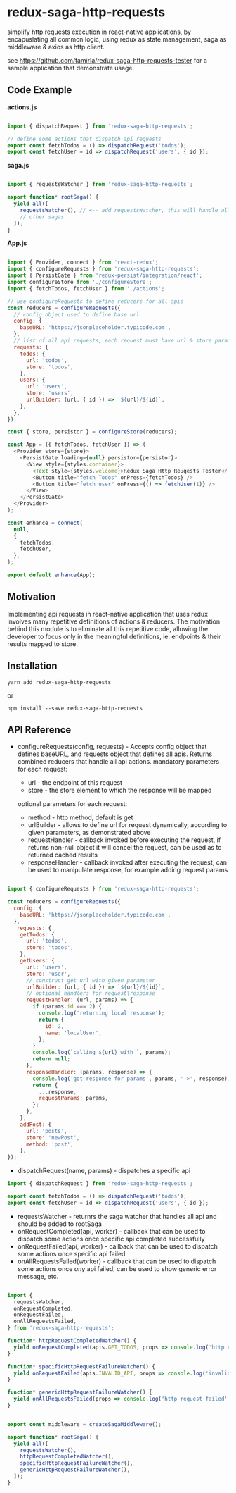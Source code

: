 # redux-saga-http-requests

simplify http requests execution in react-native applications, by encapuslating all common logic, using redux as state management, saga as middleware &amp; axios as http client.

see https://github.com/tamirla/redux-saga-http-requests-tester for a sample application that demonstrate usage.

## Code Example

**actions.js**

```js

import { dispatchRequest } from 'redux-saga-http-requests';

// define some actions that dispatch api requests
export const fetchTodos = () => dispatchRequest('todos');
export const fetchUser = id => dispatchRequest('users', { id });

```

**saga.js**

```js

import { requestsWatcher } from 'redux-saga-http-requests';

export function* rootSaga() {
  yield all([
    requestsWatcher(), // <-- add requestsWatcher, this will handle all requests
    // other sagas
  ]);
}

```

**App.js**

```js

import { Provider, connect } from 'react-redux';
import { configureRequests } from 'redux-saga-http-requests';
import { PersistGate } from 'redux-persist/integration/react';
import configureStore from './configureStore';
import { fetchTodos, fetchUser } from './actions';

// use configureRequests to define reducers for all apis 
const reducers = configureRequests({
  // config object used to define base url
  config: {
    baseURL: 'https://jsonplaceholder.typicode.com',
  },
  // list of all api requests, each request must have url & store params, and may have some other optional params, see below
  requests: {
    todos: {
      url: 'todos',
      store: 'todos',
    },
    users: {
      url: 'users',
      store: 'users',
      urlBuilder: (url, { id }) => `${url}/${id}`,
    },
  },
});

const { store, persistor } = configureStore(reducers);

const App = ({ fetchTodos, fetchUser }) => (
  <Provider store={store}>
    <PersistGate loading={null} persistor={persistor}>
      <View style={styles.container}>
        <Text style={styles.welcome}>Redux Saga Http Reuqests Tester</Text>
        <Button title="fetch Todos" onPress={fetchTodos} />
        <Button title="fetch user" onPress={() => fetchUser(1)} />
      </View>
    </PersistGate>
  </Provider>
);

const enhance = connect(
  null,
  {
    fetchTodos,
    fetchUser,
  },
);

export default enhance(App);

```

## Motivation

Implementing api requests in react-native application that uses redux involves many repetitive definitions of actions & reducers. The motivation behind this module is to eliminate all this repetitive code, allowing the developer to focus only in the meaningful definitions, ie. endpoints & their results mapped to store.

## Installation
```
yarn add redux-saga-http-requests
```
or 
```
npm install --save redux-saga-http-requests
```
## API Reference

* configureRequests(config, requests) - Accepts config object that defines baseURL, and requests object that defines all apis. Returns combined reducers that handle all api actions. mandatory parameters for each request:
    * url - the endpoint of this request
    * store - the store element to which the response will be mapped

  optional parameters for each request:
    * method - http method, default is get
    * urlBuilder - allows to define url for request dynamically, according to given parameters, as demonstrated above
    * requestHandler - callback invoked before executing the request, if returns non-null object it will cancel the request, can be used as to returned cached results
    * responseHandler - callback invoked after executing the request, can be used to manipulate response, for example adding request params 

```js

import { configureRequests } from 'redux-saga-http-requests';

const reducers = configureRequests({
  config: {
    baseURL: 'https://jsonplaceholder.typicode.com',
  },
   requests: {
    getTodos: {
      url: 'todos',
      store: 'todos',
    },
    getUsers: {
      url: 'users',
      store: 'user',
      // construct get url with given parameter
      urlBuilder: (url, { id }) => `${url}/${id}`,
      // optional handlers for request\response
      requestHandler: (url, params) => {
        if (params.id === 2) {
          console.log('returning local response');
          return {
            id: 2,
            name: 'localUser',
          };
        }
        console.log(`calling ${url} with `, params);
        return null;
      },
      responseHandler: (params, response) => {
        console.log('got response for params', params, '->', response);
        return {
          ...response,
          requestParams: params,
        };
      },
    },
    addPost: {
      url: 'posts',
      store: 'newPost',
      method: 'post',
    },
});

```

* dispatchRequest(name, params) - dispatches a specific api
```js
import { dispatchRequest } from 'redux-saga-http-requests';

export const fetchTodos = () => dispatchRequest('todos');
export const fetchUser = id => dispatchRequest('users', { id });

```

* requestsWatcher - returnrs the saga watcher that handles all api and should be added to rootSaga
* onRequestCompleted(api, worker) - callback that can be used to dispatch some actions once specific api completed successfully
* onRequestFailed(api, worker) - callback that can be used to dispatch some actions once specific api failed
* onAllRequestsFailed(worker) - callback that can be used to dispatch some actions once *any* api failed, can be used to show generic error message, etc.

```js

import {
  requestsWatcher,  
  onRequestCompleted,
  onRequestFailed,
  onAllRequestsFailed,
} from 'redux-saga-http-requests';

function* httpRequestCompletedWatcher() {
  yield onRequestCompleted(apis.GET_TODOS, props => console.log('http request completed', props));
}

function* specificHttpRequestFailureWatcher() {
  yield onRequestFailed(apis.INVALID_API, props => console.log('invalidRequest failed', props));
}

function* genericHttpRequestFailureWatcher() {
  yield onAllRequestsFailed(props => console.log('http request failed', props));
}


export const middleware = createSagaMiddleware();

export function* rootSaga() {
  yield all([
    requestsWatcher(),
    httpRequestCompletedWatcher(),
    specificHttpRequestFailureWatcher(),
    genericHttpRequestFailureWatcher(),
  ]);
}
```